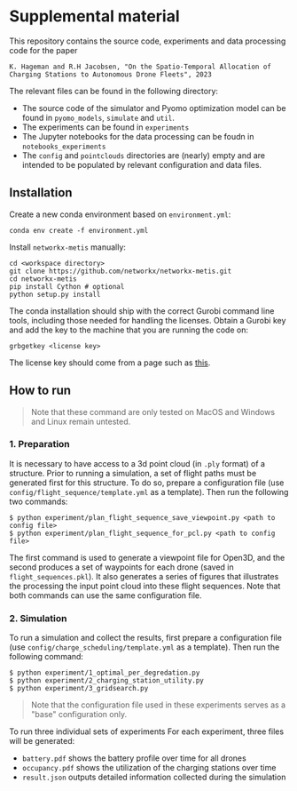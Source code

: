 # Supplemental material 
This repository contains the source code, experiments and data processing code for the paper
```
K. Hageman and R.H Jacobsen, "On the Spatio-Temporal Allocation of Charging Stations to Autonomous Drone Fleets", 2023
```
The relevant files can be found in the following directory:
- The source code of the simulator and Pyomo optimization model can be found in `pyomo_models`, `simulate` and `util`.
- The experiments can be found in `experiments`
- The Jupyter notebooks for the data processing can be foudn in `notebooks_experiments`
- The `config` and `pointclouds` directories are (nearly) empty and are intended to be populated by relevant configuration and data files.

## Installation
Create a new conda environment based on `environment.yml`:
```
conda env create -f environment.yml
```
Install `networkx-metis` manually:
```
cd <workspace directory>
git clone https://github.com/networkx/networkx-metis.git
cd networkx-metis
pip install Cython # optional
python setup.py install
```
The conda installation should ship with the correct Gurobi command line tools, including those needed for handling the licenses.
Obtain a Gurobi key and add the key to the machine that you are running the code on:
```
grbgetkey <license key> 
```
The license key should come from a page such as [this](https://www.gurobi.com/downloads/free-academic-license/).

## How to run
> Note that these command are only tested on MacOS and Windows and Linux remain untested.

### 1. Preparation
It is necessary to have access to a 3d point cloud (in `.ply` format) of a structure.
Prior to running a simulation, a set of flight paths must be generated first for this structure.
To do so, prepare a configuration file (use `config/flight_sequence/template.yml` as a template).
Then run the following two commands:
```
$ python experiment/plan_flight_sequence_save_viewpoint.py <path to config file>
$ python experiment/plan_flight_sequence_for_pcl.py <path to config file>
```
The first command is used to generate a viewpoint file for Open3D, and the second produces a set of waypoints for each drone (saved in `flight_sequences.pkl`).
It also generates a series of figures that illustrates the processing the input point cloud into these flight sequences.
Note that both commands can use the same configuration file.

### 2. Simulation
To run a simulation and collect the results, first prepare a configuration file (use `config/charge_scheduling/template.yml` as a template).
Then run the following command:
```
$ python experiment/1_optimal_per_degredation.py
$ python experiment/2_charging_station_utility.py
$ python experiment/3_gridsearch.py
```

> Note that the configuration file used in these experiments serves as a "base" configuration only.

To run three individual sets of experiments
For each experiment, three files will be generated:
- `battery.pdf` shows the battery profile over time for all drones
- `occupancy.pdf` shows the utilization of the charging stations over time 
- `result.json` outputs detailed information collected during the simulation
